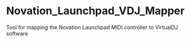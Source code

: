 # Novation_Launchpad_VDJ_Mapper
Tool for mapping the Novation Launchpad MIDI controller to VirtualDJ software
